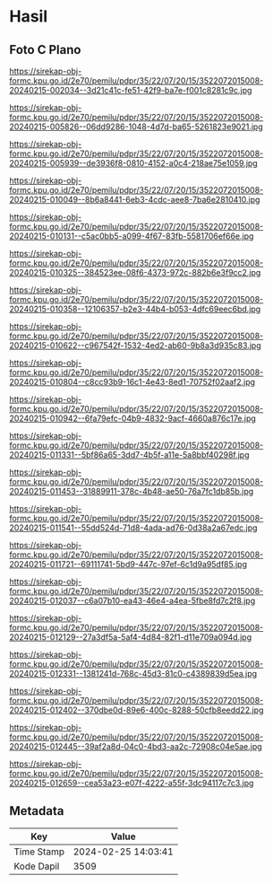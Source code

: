 # Hasil

## Foto C Plano

https://sirekap-obj-formc.kpu.go.id/2e70/pemilu/pdpr/35/22/07/20/15/3522072015008-20240215-002034--3d21c41c-fe51-42f9-ba7e-f001c8281c9c.jpg

https://sirekap-obj-formc.kpu.go.id/2e70/pemilu/pdpr/35/22/07/20/15/3522072015008-20240215-005826--06dd9286-1048-4d7d-ba65-5261823e9021.jpg

https://sirekap-obj-formc.kpu.go.id/2e70/pemilu/pdpr/35/22/07/20/15/3522072015008-20240215-005939--de3936f8-0810-4152-a0c4-218ae75e1059.jpg

https://sirekap-obj-formc.kpu.go.id/2e70/pemilu/pdpr/35/22/07/20/15/3522072015008-20240215-010049--8b6a8441-6eb3-4cdc-aee8-7ba6e2810410.jpg

https://sirekap-obj-formc.kpu.go.id/2e70/pemilu/pdpr/35/22/07/20/15/3522072015008-20240215-010131--c5ac0bb5-a099-4f67-83fb-5581706ef66e.jpg

https://sirekap-obj-formc.kpu.go.id/2e70/pemilu/pdpr/35/22/07/20/15/3522072015008-20240215-010325--384523ee-08f6-4373-972c-882b6e3f9cc2.jpg

https://sirekap-obj-formc.kpu.go.id/2e70/pemilu/pdpr/35/22/07/20/15/3522072015008-20240215-010358--12106357-b2e3-44b4-b053-4dfc69eec6bd.jpg

https://sirekap-obj-formc.kpu.go.id/2e70/pemilu/pdpr/35/22/07/20/15/3522072015008-20240215-010622--c967542f-1532-4ed2-ab60-9b8a3d935c83.jpg

https://sirekap-obj-formc.kpu.go.id/2e70/pemilu/pdpr/35/22/07/20/15/3522072015008-20240215-010804--c8cc93b9-16c1-4e43-8ed1-70752f02aaf2.jpg

https://sirekap-obj-formc.kpu.go.id/2e70/pemilu/pdpr/35/22/07/20/15/3522072015008-20240215-010942--6fa79efc-04b9-4832-9acf-4660a876c17e.jpg

https://sirekap-obj-formc.kpu.go.id/2e70/pemilu/pdpr/35/22/07/20/15/3522072015008-20240215-011331--5bf86a65-3dd7-4b5f-a11e-5a8bbf40298f.jpg

https://sirekap-obj-formc.kpu.go.id/2e70/pemilu/pdpr/35/22/07/20/15/3522072015008-20240215-011453--31889911-378c-4b48-ae50-76a7fc1db85b.jpg

https://sirekap-obj-formc.kpu.go.id/2e70/pemilu/pdpr/35/22/07/20/15/3522072015008-20240215-011541--55dd524d-71d8-4ada-ad76-0d38a2a67edc.jpg

https://sirekap-obj-formc.kpu.go.id/2e70/pemilu/pdpr/35/22/07/20/15/3522072015008-20240215-011721--69111741-5bd9-447c-97ef-6c1d9a95df85.jpg

https://sirekap-obj-formc.kpu.go.id/2e70/pemilu/pdpr/35/22/07/20/15/3522072015008-20240215-012037--c6a07b10-ea43-46e4-a4ea-5fbe8fd7c2f8.jpg

https://sirekap-obj-formc.kpu.go.id/2e70/pemilu/pdpr/35/22/07/20/15/3522072015008-20240215-012129--27a3df5a-5af4-4d84-82f1-d11e709a094d.jpg

https://sirekap-obj-formc.kpu.go.id/2e70/pemilu/pdpr/35/22/07/20/15/3522072015008-20240215-012331--1381241d-768c-45d3-81c0-c4389839d5ea.jpg

https://sirekap-obj-formc.kpu.go.id/2e70/pemilu/pdpr/35/22/07/20/15/3522072015008-20240215-012402--370dbe0d-89e6-400c-8288-50cfb8eedd22.jpg

https://sirekap-obj-formc.kpu.go.id/2e70/pemilu/pdpr/35/22/07/20/15/3522072015008-20240215-012445--39af2a8d-04c0-4bd3-aa2c-72908c04e5ae.jpg

https://sirekap-obj-formc.kpu.go.id/2e70/pemilu/pdpr/35/22/07/20/15/3522072015008-20240215-012659--cea53a23-e07f-4222-a55f-3dc94117c7c3.jpg


## Metadata

| Key        | Value               |
| ---------- | ------------------- |
| Time Stamp | 2024-02-25 14:03:41 |
| Kode Dapil | 3509                |



